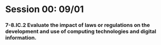# Session 00: 09/01

### 7-8.IC.2 Evaluate the impact of laws or regulations on the development and use of computing technologies and digital information.


